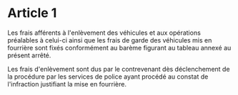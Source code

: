 # Article 1

Les frais afférents à l'enlèvement des véhicules et aux opérations préalables à celui-ci ainsi que les frais de garde des véhicules mis en fourrière sont fixés conformément au barème figurant au tableau annexé au présent arrêté.

Les frais d'enlèvement sont dus par le contrevenant dès déclenchement de la procédure par les services de police ayant procédé au constat de l'infraction justifiant la mise en fourrière.
